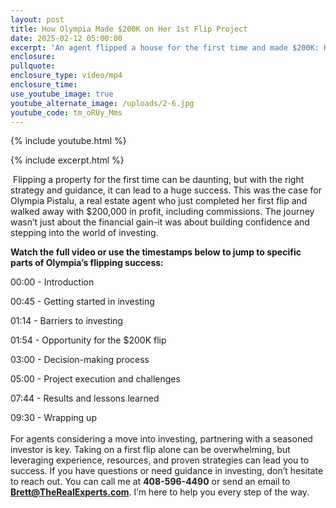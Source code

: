 ```yaml
---
layout: post
title: How Olympia Made $200K on Her 1st Flip Project
date: 2025-02-12 05:00:00
excerpt: 'An agent flipped a house for the first time and made $200K: Here’s how.'
enclosure:
pullquote:
enclosure_type: video/mp4
enclosure_time:
use_youtube_image: true
youtube_alternate_image: /uploads/2-6.jpg
youtube_code: tm_oRUy_Mms
---
```

{% include youtube.html %}

{% include excerpt.html %}

&nbsp;Flipping a property for the first time can be daunting, but with the right strategy and guidance, it can lead to a huge success. This was the case for Olympia Pistalu, a real estate agent who just completed her first flip and walked away with $200,000 in profit, including commissions. The journey wasn’t just about the financial gain-it was about building confidence and stepping into the world of investing.

**Watch the full video or use the timestamps below to jump to specific parts of Olympia’s flipping success:**

00:00 - Introduction

00:45 - Getting started in investing

01:14 - Barriers to investing

01:54 - Opportunity for the $200K flip

03:00 - Decision-making process

05:00 - Project execution and challenges

07:44 - Results and lessons learned

09:30 - Wrapping up<br><br>For agents considering a move into investing, partnering with a seasoned investor is key. Taking on a first flip alone can be overwhelming, but leveraging experience, resources, and proven strategies can lead you to success. If you have questions or need guidance in investing, don’t hesitate to reach out. You can call me at **408-596-4490** or send an email to [**Brett@TheRealExperts.com**](mailto:Brett@TheRealExperts.com). I’m here to help you every step of the way.